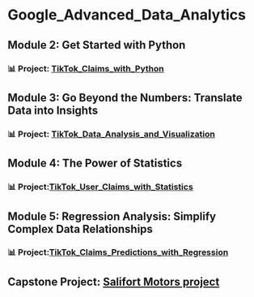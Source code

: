 # Google_Advanced_Data_Analytics

## Module 2: Get Started with Python
### 📊 Project: [TikTok_Claims_with_Python](https://github.com/amy941/Google_Advanced_Data_Analytics/tree/main/TikTok_Claims_with_Python)

## Module 3: Go Beyond the Numbers: Translate Data into Insights
### 📊 Project: [TikTok_Data_Analysis_and_Visualization](https://github.com/amy941/Google_Advanced_Data_Analytics/tree/main/TikTok_Data_Analysis_and_Visualization)

## Module 4: The Power of Statistics
### 📊 Project:[TikTok_User_Claims_with_Statistics](https://github.com/amy941/Google_Advanced_Data_Analytics/tree/main/TikTok_User_Claims_with_Statistics)

## Module 5: Regression Analysis: Simplify Complex Data Relationships
### 📊 Project:[TikTok_Claims_Predictions_with_Regression](https://github.com/amy941/Google_Advanced_Data_Analytics/tree/main/TikTok_Claims_Predictions_with_Regression)

## Capstone Project: [Salifort Motors project]() 

